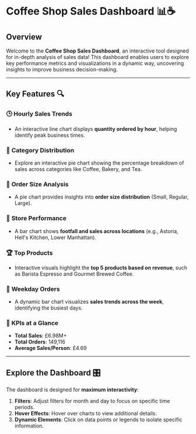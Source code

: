 # Coffee Shop Sales Dashboard 📊☕

## Overview
Welcome to the **Coffee Shop Sales Dashboard**, an interactive tool designed for in-depth analysis of sales data! This dashboard enables users to explore key performance metrics and visualizations in a dynamic way, uncovering insights to improve business decision-making.

---

## Key Features 🔍

### 🕒 **Hourly Sales Trends**
- An interactive line chart displays **quantity ordered by hour**, helping identify peak business times.

### 🍵 **Category Distribution**
- Explore an interactive pie chart showing the percentage breakdown of sales across categories like Coffee, Bakery, and Tea.

### 📏 **Order Size Analysis**
- A pie chart provides insights into **order size distribution** (Small, Regular, Large).

### 📍 **Store Performance**
- A bar chart shows **footfall and sales across locations** (e.g., Astoria, Hell's Kitchen, Lower Manhattan).

### 🏆 **Top Products**
- Interactive visuals highlight the **top 5 products based on revenue**, such as Barista Espresso and Gourmet Brewed Coffee.

### 📅 **Weekday Orders**
- A dynamic bar chart visualizes **sales trends across the week**, identifying the busiest days.

### 🚀 **KPIs at a Glance**
- **Total Sales**: £6.98M+
- **Total Orders**: 149,116
- **Average Sales/Person**: £4.69

---

## Explore the Dashboard 🎛️
The dashboard is designed for **maximum interactivity**:
1. **Filters**: Adjust filters for month and day to focus on specific time periods.
2. **Hover Effects**: Hover over charts to view additional details.
3. **Dynamic Elements**: Click on data points or legends to isolate specific information.
